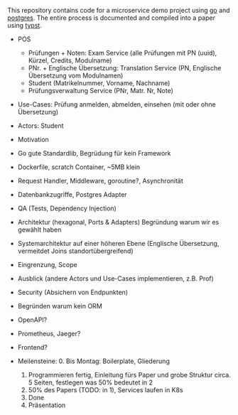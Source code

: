 This repository contains code for a microservice demo project using [go](https://go.dev/doc/) and [postgres](https://www.postgresql.org/).
The entire process is documented and compiled into a paper using [typst](https://typst.app/).

- POS
    - Prüfungen + Noten: Exam Service (alle Prüfungen mit PN (uuid), Kürzel, Credits, Modulname)
    - PNr. + Englische Übersetzung: Translation Service (PN, Englische Übersetzung vom Modulnamen)
    - Student (Matrikelnummer, Vorname, Nachname)
    - Prüfungsverwaltung Service (PNr, Matr. Nr, Note)

- Use-Cases: Prüfung anmelden, abmelden, einsehen (mit oder ohne Übersetzung)

- Actors: Student

- Motivation
- Go gute Standardlib, Begrüdung für kein Framework
- Dockerfile, scratch Container, ~5MB klein
- Request Handler, Middleware, goroutine?, Asynchronität
- Datenbankzugriffe, Postgres Adapter
- QA (Tests, Dependency Injection)
- Architektur (hexagonal, Ports & Adapters) Begründung warum wir es gewählt haben
- Systemarchitektur auf einer höheren Ebene (Englische Übersetzung, vermeitdet Joins standortübergreifend)
- Eingrenzung, Scope
- Ausblick (andere Actors und Use-Cases implementieren, z.B. Prof)
- Security (Absichern von Endpunkten)
- Begründen warum kein ORM

- OpenAPI?
- Prometheus, Jaeger?
- Frontend?

- Meilensteine:
    0. Bis Montag: Boilerplate, Gliederung
    1. Programmieren fertig, Einleitung fürs Paper und grobe Struktur circa. 5 Seiten, festlegen was 50% bedeutet in 2
    2. 50% des Papers (TODO: in 1), Services laufen in K8s
    3. Done
    4. Präsentation

